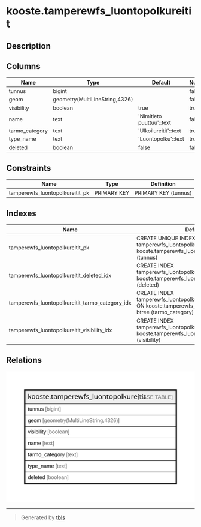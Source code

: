 # kooste.tamperewfs_luontopolkureitit

## Description

## Columns

| Name | Type | Default | Nullable | Children | Parents | Comment |
| ---- | ---- | ------- | -------- | -------- | ------- | ------- |
| tunnus | bigint |  | false |  |  |  |
| geom | geometry(MultiLineString,4326) |  | false |  |  |  |
| visibility | boolean | true | true |  |  |  |
| name | text | 'Nimitieto puuttuu'::text | false |  |  |  |
| tarmo_category | text | 'Ulkoilureitit'::text | true |  |  |  |
| type_name | text | 'Luontopolku'::text | true |  |  |  |
| deleted | boolean | false | false |  |  |  |

## Constraints

| Name | Type | Definition |
| ---- | ---- | ---------- |
| tamperewfs_luontopolkureitit_pk | PRIMARY KEY | PRIMARY KEY (tunnus) |

## Indexes

| Name | Definition |
| ---- | ---------- |
| tamperewfs_luontopolkureitit_pk | CREATE UNIQUE INDEX tamperewfs_luontopolkureitit_pk ON kooste.tamperewfs_luontopolkureitit USING btree (tunnus) |
| tamperewfs_luontopolkureitit_deleted_idx | CREATE INDEX tamperewfs_luontopolkureitit_deleted_idx ON kooste.tamperewfs_luontopolkureitit USING btree (deleted) |
| tamperewfs_luontopolkureitit_tarmo_category_idx | CREATE INDEX tamperewfs_luontopolkureitit_tarmo_category_idx ON kooste.tamperewfs_luontopolkureitit USING btree (tarmo_category) |
| tamperewfs_luontopolkureitit_visibility_idx | CREATE INDEX tamperewfs_luontopolkureitit_visibility_idx ON kooste.tamperewfs_luontopolkureitit USING btree (visibility) |

## Relations

![er](kooste.tamperewfs_luontopolkureitit.svg)

---

> Generated by [tbls](https://github.com/k1LoW/tbls)
